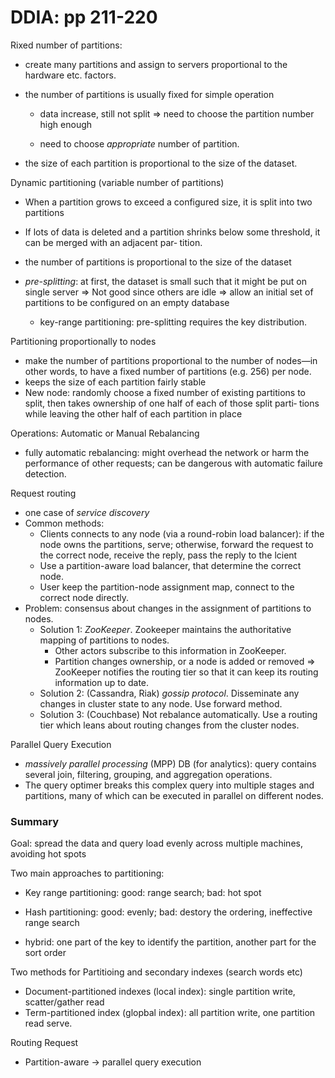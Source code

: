 # DDIA: pp 211-220

Rixed number of partitions:

- create many partitions and assign to servers proportional to the hardware etc. factors.

- the number of partitions is usually fixed for simple operation

  - data increase, still not split => need to choose the partition number high enough

  - need to choose *appropriate* number of partition.

- the size of each partition is proportional to the size of the dataset.

  

Dynamic partitioning (variable number of partitions)

- When a partition grows to exceed a configured size, it is split into two partitions 
- If lots of data is deleted and a partition shrinks below some threshold, it can be merged with an adjacent par‐ tition. 
- the number of partitions is proportional to the size of the dataset

- *pre-splitting*: at first, the dataset is small such that it might be put on single server => Not good since others are idle => allow an initial set of partitions to be configured on an empty database
  - key-range partitioning: pre-splitting requires the key distribution.



Partitioning proportionally to nodes

- make the number of partitions proportional to the number of nodes—in other words, to have a fixed number of partitions (e.g. 256) per node.
- keeps the size of each partition fairly stable
- New node: randomly choose a fixed number of existing partitions to split,  then takes ownership of one half of each of those split parti‐ tions while leaving the other half of each partition in place



Operations: Automatic or Manual Rebalancing

- fully automatic rebalancing: might overhead the network or harm the performance of other requests; can be dangerous with automatic failure detection.



Request routing

- one case of *service discovery*
- Common methods:
  - Clients connects to any node (via a round-robin load balancer): if the node owns the partitions, serve; otherwise, forward the request to the correct node, receive the reply, pass the reply to the lcient
  - Use a partition-aware load balancer, that determine the correct node.
  - User keep the partition-node assignment map, connect to the correct node directly.
- Problem: consensus about changes in the assignment of partitions to nodes.
  - Solution 1: *ZooKeeper*. Zookeeper maintains the authoritative mapping of partitions to nodes. 
    - Other actors subscribe to this information in ZooKeeper. 
    - Partition changes ownership, or a node is added or removed => ZooKeeper notifies the routing tier so that it can keep its routing information up to date.
  - Solution 2: (Cassandra, Riak) *gossip protocol*. Disseminate any changes in cluster state to any node. Use forward method.
  - Solution 3: (Couchbase) Not rebalance automatically. Use a routing tier which leans about routing changes from the cluster nodes.



Parallel Query Execution

- *massively parallel processing* (MPP) DB (for analytics): query contains several join, filtering, grouping, and aggregation operations.
- The query optimer breaks this complex query into multiple stages and partitions, many of which can be executed in parallel on different nodes.



### Summary

Goal: spread the data and query load evenly across multiple machines, avoiding hot spots



Two main approaches to partitioning:

- Key range partitioning: good: range search; bad: hot spot
- Hash partitioning: good: evenly; bad: destory the ordering, ineffective range search

- hybrid: one part of the key to identify the partition, another part for the sort order



Two methods for Partitioing and secondary indexes (search words etc)

- Document-partitioned indexes (local index): single partition write, scatter/gather read
- Term-partitioned index (glopbal index): all partition write, one partition read serve.



Routing Request

- Partition-aware -> parallel query execution
